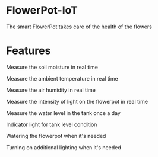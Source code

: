 # FlowerPot-IoT
The smart FlowerPot takes care of the health of the flowers
 
# Features
Мeasure the soil moisture in real time

Мeasure the ambient temperature in real time

Мeasure the air humidity in real time

Мeasure the intensity of light on the flowerpot in real time

Мeasure the water level in the tank once a day

Indicator light for tank level condition

Watering the flowerpot when it's needed

Turning on additional lighting when it's needed
